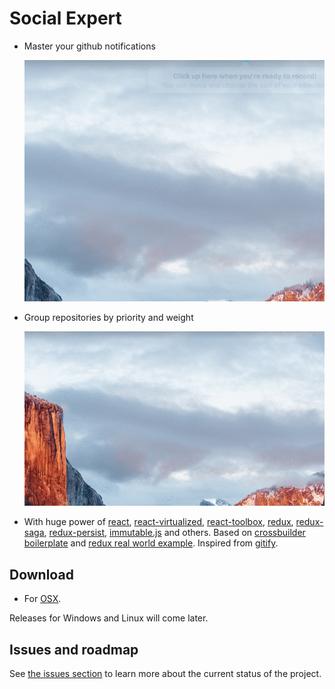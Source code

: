 # Social Expert

- Master your github notifications

  ![Demo](demo-app.gif)

- Group repositories by priority and weight

  ![Demo](demo-settings.gif)

- With huge power of [react](https://github.com/facebook/react), [react-virtualized](https://github.com/bvaughn/react-virtualized), [react-toolbox](https://github.com/react-toolbox/react-toolbox), [redux](https://github.com/reactjs/redux), [redux-saga](https://github.com/yelouafi/redux-saga), [redux-persist](https://github.com/rt2zz/redux-persist), [immutable.js](https://github.com/facebook/immutable-js) and others. Based on [crossbuilder boilerplate](https://github.com/zalmoxisus/crossbuilder) and [redux real world example](https://github.com/reactjs/redux/tree/master/examples/real-world). Inspired from [gitify](https://github.com/ekonstantinidis/gitify).

## Download

- For [OSX](https://github.com/zalmoxisus/social-expert/releases/download/v0.1.0/osx.zip).

Releases for Windows and Linux will come later.

## Issues and roadmap

See [the issues section](https://github.com/zalmoxisus/social-expert/issues) to learn more about the current status of the project.
